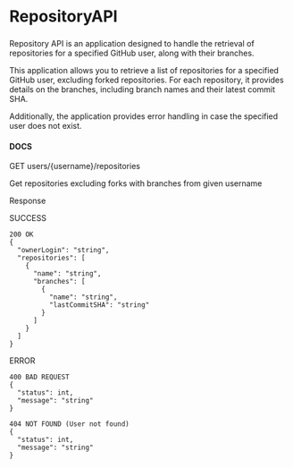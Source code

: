 # RepositoryAPI

### 
Repository API is an application designed to handle the retrieval of repositories for a specified GitHub user, along 
with their branches.

This application allows you to retrieve a list of repositories for a specified GitHub user, excluding forked 
repositories. For each repository, it provides details on the branches, including branch names and their latest commit 
SHA.

Additionally, the application provides error handling in case the specified user does not exist.

#### DOCS
GET users/{username}/repositories

Get repositories excluding forks with branches from given username

Response

SUCCESS
```
200 OK
{
  "ownerLogin": "string",
  "repositories": [
    {
      "name": "string",
      "branches": [
        {
          "name": "string",
          "lastCommitSHA": "string"
        }
      ]
    }
  ]
}
```
ERROR
```
400 BAD REQUEST
{
  "status": int,
  "message": "string"
}
```
```
404 NOT FOUND (User not found)
{
  "status": int,
  "message": "string"
}
```